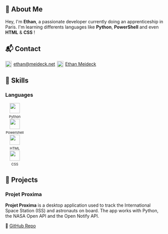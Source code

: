 ## 👋 About Me

Hey, I'm **Ethan**, a passionate developer currently doing an apprenticeship in Paris. I'm learning differents languages like **Python**, **PowerShell** and even **HTML** & **CSS** ! <br/>

## 📬 Contact
<div style="height:fit-content;display:flex;flex-wrap:wrap; gap: 10px;"><span style="display:inline-flex;align-items:center;gap:6px;height:20px;">
      <img src="https://cdn-icons-png.flaticon.com/128/15889/15889542.png" width="20" height="20" />
      <a href="ethan@meideck.net">ethan@meideck.net</a>
      <img src="https://upload.wikimedia.org/wikipedia/commons/thumb/c/ca/LinkedIn_logo_initials.png/960px-LinkedIn_logo_initials.png" width="20" height="20" />
      <a href="https://www.linkedin.com/in/ethan-meideck/">Ethan Meideck</a>
    </span>
</div>

## 🧠 Skills

### Languages
<span style="display:inline-block;text-align:center;width:60px;margin-right:10px;">
  <img src="https://cdn.simpleicons.org/python" width="32" height="32" style="display:block;margin:0 auto;" />
  <span style="font-size:11px;display:block;margin-top:4px;">Python</span>
</span>
<br>
<span style="display:inline-block;text-align:center;width:60px;margin-right:10px;">
  <img src="https://jccolinbtssio.wordpress.com/wp-content/uploads/2022/04/powershell_logo.png" width="32" height="32" style="display:block;margin:0 auto;" />
  <span style="font-size:11px;display:block;margin-top:4px;">Powershell</span>
</span>
<br>
<span style="display:inline-block;text-align:center;width:60px;margin-right:10px;">
  <img src="https://icon2.cleanpng.com/20180623/kwp/kisspng-web-development-html-software-development-software-modern-pattern-5b2e9b177ec089.4478529015297810155192.jpg" width="32" height="32" style="display:block;margin:0 auto;" />
  <span style="font-size:11px;display:block;margin-top:4px;">HTML</span>
</span>
<br>
<span style="display:inline-block;text-align:center;width:60px;margin-right:10px;">
  <img src="https://cdn.worldvectorlogo.com/logos/css-3.svg" width="32" height="32" style="display:block;margin:0 auto;" />
  <span style="font-size:11px;display:block;margin-top:4px;">CSS</span>
</span>

## 📁 Projects

### Projet Proxima

**Projet Proxima** is a desktop application used to track the International Space Station (ISS) and astronauts on board.
The app works with Python, the NASA Open API and the Open Notify API.

🔗 [GitHub Repo](https://github.com/EthanMeideck/Projet_Proxima)
